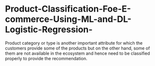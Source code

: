 # Product-Classification-Foe-E-commerce-Using-ML-and-DL-Logistic-Regression-
Product category or  type is another important attribute for which the customers provide some of the  products but on the other hand, some of them are not available in the ecosystem and  hence need to be classified properly to provide the recommendation. 
